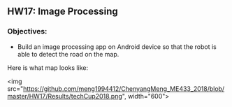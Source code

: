 ## HW17: Image Processing
### Objectives:
* Build an image processing app on Android device so that the robot is able to detect the road on the map.

Here is what map looks like:

<img src="https://github.com/meng1994412/ChenyangMeng_ME433_2018/blob/master/HW17/Results/techCup2018.png", width="600">
